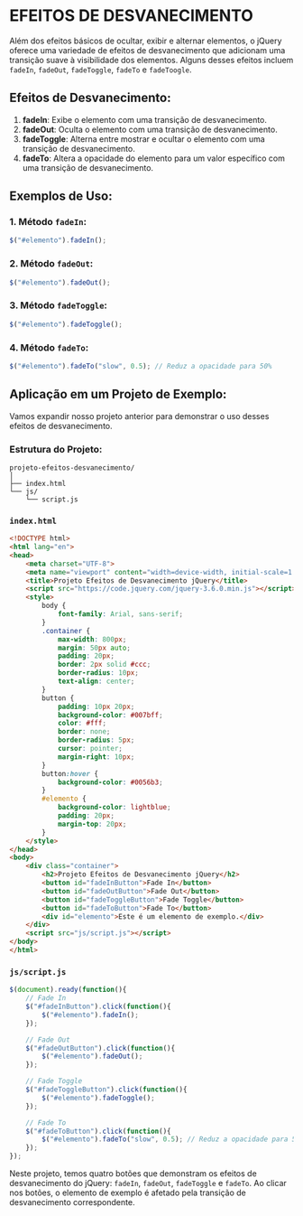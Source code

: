 # EFEITOS DE DESVANECIMENTO
Além dos efeitos básicos de ocultar, exibir e alternar elementos, o jQuery oferece uma variedade de efeitos de desvanecimento que adicionam uma transição suave à visibilidade dos elementos. Alguns desses efeitos incluem `fadeIn`, `fadeOut`, `fadeToggle`, `fadeTo` e `fadeToogle`.

## Efeitos de Desvanecimento:
1. **fadeIn**: Exibe o elemento com uma transição de desvanecimento.
2. **fadeOut**: Oculta o elemento com uma transição de desvanecimento.
3. **fadeToggle**: Alterna entre mostrar e ocultar o elemento com uma transição de desvanecimento.
4. **fadeTo**: Altera a opacidade do elemento para um valor específico com uma transição de desvanecimento.

## Exemplos de Uso:
### 1. Método `fadeIn`:
```javascript
$("#elemento").fadeIn();
```

### 2. Método `fadeOut`:
```javascript
$("#elemento").fadeOut();
```

### 3. Método `fadeToggle`:
```javascript
$("#elemento").fadeToggle();
```

### 4. Método `fadeTo`:
```javascript
$("#elemento").fadeTo("slow", 0.5); // Reduz a opacidade para 50%
```

## Aplicação em um Projeto de Exemplo:
Vamos expandir nosso projeto anterior para demonstrar o uso desses efeitos de desvanecimento.

### Estrutura do Projeto:
```
projeto-efeitos-desvanecimento/
│
├── index.html
└── js/
    └── script.js
```

### `index.html`
```html
<!DOCTYPE html>
<html lang="en">
<head>
    <meta charset="UTF-8">
    <meta name="viewport" content="width=device-width, initial-scale=1.0">
    <title>Projeto Efeitos de Desvanecimento jQuery</title>
    <script src="https://code.jquery.com/jquery-3.6.0.min.js"></script>
    <style>
        body {
            font-family: Arial, sans-serif;
        }
        .container {
            max-width: 800px;
            margin: 50px auto;
            padding: 20px;
            border: 2px solid #ccc;
            border-radius: 10px;
            text-align: center;
        }
        button {
            padding: 10px 20px;
            background-color: #007bff;
            color: #fff;
            border: none;
            border-radius: 5px;
            cursor: pointer;
            margin-right: 10px;
        }
        button:hover {
            background-color: #0056b3;
        }
        #elemento {
            background-color: lightblue;
            padding: 20px;
            margin-top: 20px;
        }
    </style>
</head>
<body>
    <div class="container">
        <h2>Projeto Efeitos de Desvanecimento jQuery</h2>
        <button id="fadeInButton">Fade In</button>
        <button id="fadeOutButton">Fade Out</button>
        <button id="fadeToggleButton">Fade Toggle</button>
        <button id="fadeToButton">Fade To</button>
        <div id="elemento">Este é um elemento de exemplo.</div>
    </div>
    <script src="js/script.js"></script>
</body>
</html>
```

### `js/script.js`
```javascript
$(document).ready(function(){
    // Fade In
    $("#fadeInButton").click(function(){
        $("#elemento").fadeIn();
    });

    // Fade Out
    $("#fadeOutButton").click(function(){
        $("#elemento").fadeOut();
    });

    // Fade Toggle
    $("#fadeToggleButton").click(function(){
        $("#elemento").fadeToggle();
    });

    // Fade To
    $("#fadeToButton").click(function(){
        $("#elemento").fadeTo("slow", 0.5); // Reduz a opacidade para 50%
    });
});
```

Neste projeto, temos quatro botões que demonstram os efeitos de desvanecimento do jQuery: `fadeIn`, `fadeOut`, `fadeToggle` e `fadeTo`. Ao clicar nos botões, o elemento de exemplo é afetado pela transição de desvanecimento correspondente.